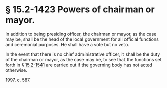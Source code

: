# § 15.2-1423 Powers of chairman or mayor.

<p>In addition to being presiding officer, the chairman or mayor, as the case may be, shall be the head of the local government for all official functions and ceremonial purposes. He shall have a vote but no veto.</p><p>In the event that there is no chief administrative officer, it shall be the duty of the chairman or mayor, as the case may be, to see that the functions set forth in § <a href='http://law.lis.virginia.gov/vacode/15.2-1541/'>15.2-1541</a> are carried out if the governing body has not acted otherwise.</p><p>1997, c. 587.</p>